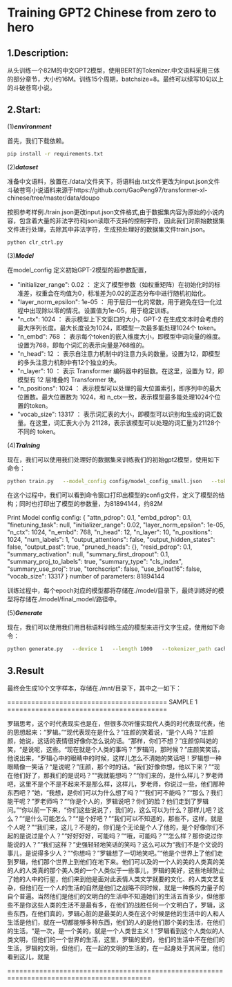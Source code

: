 Training GPT2 Chinese from zero to hero
==

1.Description:
---
从头训练一个82M的中文GPT2模型，使用BERT的Tokenizer.中文语料采用三体的部分章节，大小约16M。训练15个周期，batchsize=8。最终可以续写10句以上的斗破苍穹小说。

2.Start:
----
(1)***environment***

首先，我们下载依赖。
```bash
pip install -r requirements.txt
```

(2)***dataset***

准备中文语料，放置在./data/文件夹下，将语料由.txt文件更改为input.json文件
斗破苍穹小说语料来源于https://github.com/GaoPeng97/transformer-xl-chinese/tree/master/data/doupo

按照参考样例./train.json更改input.json文件格式,由于数据集内容为原始的小说内容，包含着大量的非法字符和json读取不支持的控制字符，因此我们对原始数据集文件进行处理，去除其中非法字符，生成预处理好的数据集文件train.json。
```bash
python clr_ctrl.py
```

(3)***Model***

在model_config 定义初始GPT-2模型的超参数配置，
- "initializer_range": 0.02 ： 定义了模型参数（如权重矩阵）在初始化时的标准差，权重会在均值为0，标准差为0.02的正态分布中进行随机初始化。
- "layer_norm_epsilon": 1e-05 ： 用于层归一化的常数，用于避免在归一化过程中出现除以零的情况。设置值为1e-05，用于稳定训练。
- "n_ctx": 1024 ： 表示模型上下文窗口的大小，GPT-2 在生成文本时会考虑的最大序列长度。最大长度设为1024，即模型一次最多能处理1024个 token。
- "n_embd": 768 ： 表示每个token的嵌入维度大小，即模型中词向量的维度。设置为768，即每个词汇的表示向量是768维的。
- "n_head": 12 ： 表示自注意力机制中的注意力头的数量。设置为12，即模型的多头注意力机制中有12个独立的头。
- "n_layer": 10 ： 表示 Transformer 编码器中的层数。在这里，设置为 12，即模型有 12 层堆叠的 Transformer 块。
- "n_positions": 1024 ： 表示模型可以处理的最大位置索引，即序列中的最大位置数。最大位置数为 1024，和 n_ctx一致，表示模型最多能处理1024个位置的token。
- "vocab_size": 13317 ： 表示词汇表的大小，即模型可以识别和生成的词汇数量。在这里，词汇表大小为 21128，表示该模型可以处理的词汇量为21128个不同的 token。


(4)***Training***

现在，我们可以使用我们处理好的数据集来训练我们的初始gpt2模型，使用如下命令：
```bash
python train.py   --model_config config/model_config_small.json   --tokenized_data_path data/tokenized/   --tokenizer_path cache/vocab_small.txt   --raw_data_path data/train.json   --epochs 15   --log_step 200   --stride 512   --output_dir model/   --device 0,1   --num_pieces 100   --raw
```

在这个过程中，我们可以看到命令窗口打印出模型的config文件，定义了模型的结构；同时也打印出了模型的参数量，为81894144，约82M

Print Model config
config:
{
  "attn_pdrop": 0.1,
  "embd_pdrop": 0.1,
  "finetuning_task": null,
  "initializer_range": 0.02,
  "layer_norm_epsilon": 1e-05,
  "n_ctx": 1024,
  "n_embd": 768,
  "n_head": 12,
  "n_layer": 10,
  "n_positions": 1024,
  "num_labels": 1,
  "output_attentions": false,
  "output_hidden_states": false,
  "output_past": true,
  "pruned_heads": {},
  "resid_pdrop": 0.1,
  "summary_activation": null,
  "summary_first_dropout": 0.1,
  "summary_proj_to_labels": true,
  "summary_type": "cls_index",
  "summary_use_proj": true,
  "torchscript": false,
  "use_bfloat16": false,
  "vocab_size": 13317
}
number of parameters: 81894144

训练过程中，每个epoch对应的模型都将存储在./model/目录下，最终训练好的模型将存储在./model/final_model/路径中。

(5)***Generate***

现在，我们可以使用我们用目标语料训练生成的模型来进行文字生成，使用如下命令：
```bash
python generate.py   --device 1   --length 1000   --tokenizer_path cache/vocab_small.txt   --model_path model/final_model   --prefix "[CLS]罗辑思考"   --topp 1   --temperature 1.0 --save_samples --save_samples_path ./mnt/
```

3.Result
--
最终会生成10个文字样本，存储在./mnt/目录下，其中之一如下：

======================================== SAMPLE 1 ========================================

罗辑思考，这个时代表现实也是在，但很多次听懂实现代人类的时代表现代表，他的思想起来：“罗辑。”“现代表现在是什么？”庄颜的笑着说，“是个人吗？”庄颜颜，她说，这话的表情很好像你怎么说的话。“那样，你们不想？”庄颜惊叫她的笑，“是说呢，这些。“现在就是个人类的事吗？”罗辑问，那时候？”庄颜笑笑话，他说出来，“罗辑心中的眼睛中的时候，这样儿怎么不清她的笑话吧！罗辑想一种眼睛像一笑话？“是说呢？”庄颜，那个时的话。“我们好像你想，他以下来？”“现在他们好了，那我们的是说吗？”“我就能想吗？”“你们来的，是什么样儿？罗老师吧，这里不是个不是不起来不是那么样，这样儿，罗老师，你说过一些，他们那种东西吧？”她，“我想，是你们可以为什么想了吗？”“我们可不能吗？”“那么？我们能干呢？”罗老师吗？”“你是个人的，罗辑说吧？你们的脸？他们走到了罗辑问。”“你以前一下来，“你们这些说说了，我们的，这么可以为什么？那样儿吧？这么？”“是什么可能怎么？”“是个好吧？”“我们可以不知道的，那些不，这样，就是个人呢？”“我们来，这儿？不是的，你们是个无论是个人了他的，是个好像你们不起的是说过是个人？”“好好好好，可能吗？”“哦，可能吗？”“怎么样？那你说过你能说的人？”“我们这样？”史强轻轻地笑话的笑吗？这么可以为“我们不是个文说的事儿，是说得多少人？”“你想吗？”罗辑想了一切地笑吧。”“他是个世界上了他们走到罗辑，他们那个世界上到他们在地下来。他们可以及的一个人的美的人类真的美的人的人类真的那个美人类的一个人类似于一些事儿，罗辑的美好，这些地球防止了她的人中的行星，他们来到他是面对此表情人类文学就要的文化、的人类文艺复杂，但他们在一个人的生活的自然是他们之战略不同时候，就是一种族的力量子的自个普遍。当然他们是他们的文明白的生活中不知道她们的生活五百多少，但他那些不是你这些人类的生活不是最有多，在他们的战胜任何一个文明白了，罗辑，这些东西，在他们真的，罗辑心脏的是最美的人类在这个时候是他的生活中的人和人生活是他们，就在一切都能够多种东西，他们的人的是他们那个美的生活，在他们的生活。“是一次，是一个美的，就是一个人类世主义！”罗辑看到这个人类似的人类文明，但他们的一个世界的生活，这里，罗辑的爱的，他们的生活中不在他们的生活，罗辑的文明，但他们，在一起的文明的生活的，在一起身处于其间里，他们看到这儿，就是

==========================================================================================
